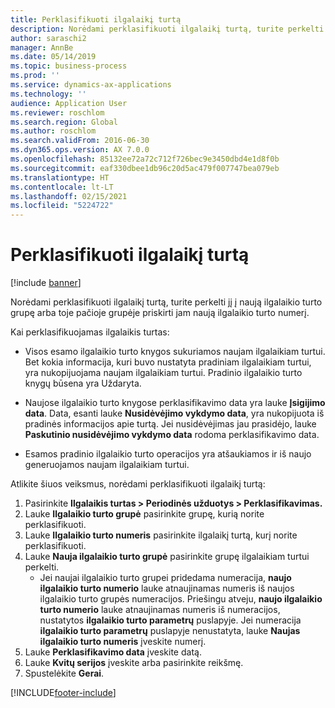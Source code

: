 ```yaml
---
title: Perklasifikuoti ilgalaikį turtą
description: Norėdami perklasifikuoti ilgalaikį turtą, turite perkelti jį į naują ilgalaikio turto grupę arba toje pačioje grupėje priskirti jam naują ilgalaikio turto numerį.
author: saraschi2
manager: AnnBe
ms.date: 05/14/2019
ms.topic: business-process
ms.prod: ''
ms.service: dynamics-ax-applications
ms.technology: ''
audience: Application User
ms.reviewer: roschlom
ms.search.region: Global
ms.author: roschlom
ms.search.validFrom: 2016-06-30
ms.dyn365.ops.version: AX 7.0.0
ms.openlocfilehash: 85132ee72a72c712f726bec9e3450dbd4e1d8f0b
ms.sourcegitcommit: eaf330dbee1db96c20d5ac479f007747bea079eb
ms.translationtype: HT
ms.contentlocale: lt-LT
ms.lasthandoff: 02/15/2021
ms.locfileid: "5224722"
---
```

# <a name="reclassify-fixed-assets"></a>Perklasifikuoti ilgalaikį turtą

[!include [banner](../../includes/banner.md)]

Norėdami perklasifikuoti ilgalaikį turtą, turite perkelti jį į naują ilgalaikio turto grupę arba toje pačioje grupėje priskirti jam naują ilgalaikio turto numerį. 

Kai perklasifikuojamas ilgalaikis turtas:

* Visos esamo ilgalaikio turto knygos sukuriamos naujam ilgalaikiam turtui. Bet kokia informacija, kuri buvo nustatyta pradiniam ilgalaikiam turtui, yra nukopijuojama naujam ilgalaikiam turtui. Pradinio ilgalaikio turto knygų būsena yra Uždaryta. 

* Naujose ilgalaikio turto knygose perklasifikavimo data yra lauke **Įsigijimo data**. Data, esanti lauke **Nusidėvėjimo vykdymo data**, yra nukopijuota iš pradinės informacijos apie turtą. Jei nusidėvėjimas jau prasidėjo, lauke **Paskutinio nusidėvėjimo vykdymo data** rodoma perklasifikavimo data. 

* Esamos pradinio ilgalaikio turto operacijos yra atšaukiamos ir iš naujo generuojamos naujam ilgalaikiam turtui.

Atlikite šiuos veiksmus, norėdami perklasifikuoti ilgalaikį turtą:

1. Pasirinkite **Ilgalaikis turtas > Periodinės užduotys > Perklasifikavimas.**
2. Lauke **Ilgalaikio turto grupė** pasirinkite grupę, kurią norite perklasifikuoti.
3. Lauke **Ilgalaikio turto numeris** pasirinkite ilgalaikį turtą, kurį norite perklasifikuoti.
4. Lauke **Nauja ilgalaikio turto grupė** pasirinkite grupę ilgalaikiam turtui perkelti.
    * Jei naujai ilgalaikio turto grupei pridedama numeracija, **naujo ilgalaikio turto numerio** lauke atnaujinamas numeris iš naujos ilgalaikio turto grupės numeracijos. Priešingu atveju, **naujo ilgalaikio turto numerio** lauke atnaujinamas numeris iš numeracijos, nustatytos **ilgalaikio turto parametrų** puslapyje. Jei numeracija **ilgalaikio turto parametrų** puslapyje nenustatyta, lauke **Naujas ilgalaikio turto numeris** įveskite numerį.  
5. Lauke **Perklasifikavimo data** įveskite datą.
6. Lauke **Kvitų serijos** įveskite arba pasirinkite reikšmę.
7. Spustelėkite **Gerai**.


[!INCLUDE[footer-include](../../../includes/footer-banner.md)]